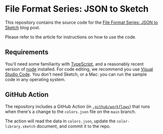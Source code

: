 # File Format Series: JSON to Sketch

This repository contains the source code for the [File Format Series: JSON to Sketch](#) blog post.

Please refer to the article for instructions on how to use the code.

## Requirements

You'll need some familiarity with [TypeScript](https://typescriptlang.org), and a reasonably recent version of [node](https://nodejs.org) installed. For code editing, we recommend you use [Visual Studio Code](https://code.visualstudio.com). You don't need Sketch, or a Mac: you can run the sample code in any operating system.

## GitHub Action

The repository includes a GitHub Action (in [`.github/workflows`](https://github.com/sketch-hq/file-format-series-json-to-sketch/blob/main/.github/workflows/update-sketch.yml)) that runs when there's a change to the `colors.json` file on the `main` branch.

The action will read the data in `colors.json`, update the `color-library.sketch` document, and commit it to the repo.
